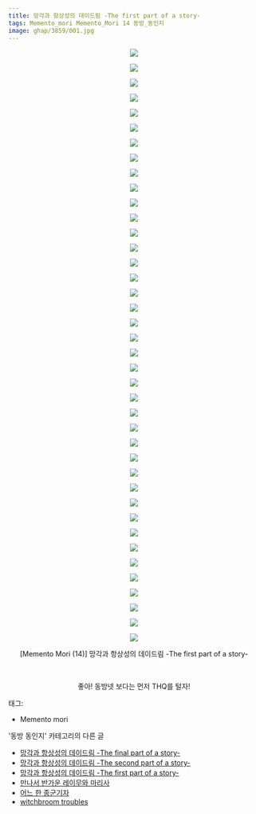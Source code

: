 ```yaml
---
title: 망각과 항상성의 데이드림 -The first part of a story-
tags: Memento_mori Memento_Mori 14 동방_동인지
image: ghap/3859/001.jpg
---
```

<div class="article">
<p style="text-align: center; clear: none; float: none;"><img src="{{ site.nasurl }}/ghap/3859/001.jpg"/></p>
<p style="text-align: center; clear: none; float: none;"><img src="{{ site.nasurl }}/ghap/3859/002.jpg"/></p>
<p style="text-align: center; clear: none; float: none;"><img src="{{ site.nasurl }}/ghap/3859/003.jpg"/></p>
<p style="text-align: center; clear: none; float: none;"><img src="{{ site.nasurl }}/ghap/3859/004.jpg"/></p>
<p style="text-align: center; clear: none; float: none;"><img src="{{ site.nasurl }}/ghap/3859/005.jpg"/></p>
<p style="text-align: center; clear: none; float: none;"><img src="{{ site.nasurl }}/ghap/3859/006.jpg"/></p>
<p style="text-align: center; clear: none; float: none;"><img src="{{ site.nasurl }}/ghap/3859/007.jpg"/></p>
<p style="text-align: center; clear: none; float: none;"><img src="{{ site.nasurl }}/ghap/3859/008.jpg"/></p>
<p style="text-align: center; clear: none; float: none;"><img src="{{ site.nasurl }}/ghap/3859/009.jpg"/></p>
<p style="text-align: center; clear: none; float: none;"><img src="{{ site.nasurl }}/ghap/3859/010.jpg"/></p>
<p style="text-align: center; clear: none; float: none;"><img src="{{ site.nasurl }}/ghap/3859/011.jpg"/></p>
<p style="text-align: center; clear: none; float: none;"><img src="{{ site.nasurl }}/ghap/3859/012.jpg"/></p>
<p style="text-align: center; clear: none; float: none;"><img src="{{ site.nasurl }}/ghap/3859/013.jpg"/></p>
<p style="text-align: center; clear: none; float: none;"><img src="{{ site.nasurl }}/ghap/3859/014.jpg"/></p>
<p style="text-align: center; clear: none; float: none;"><img src="{{ site.nasurl }}/ghap/3859/015.jpg"/></p>
<p style="text-align: center; clear: none; float: none;"><img src="{{ site.nasurl }}/ghap/3859/016.jpg"/></p>
<p style="text-align: center; clear: none; float: none;"><img src="{{ site.nasurl }}/ghap/3859/017.jpg"/></p>
<p style="text-align: center; clear: none; float: none;"><img src="{{ site.nasurl }}/ghap/3859/018.jpg"/></p>
<p style="text-align: center; clear: none; float: none;"><img src="{{ site.nasurl }}/ghap/3859/019.jpg"/></p>
<p style="text-align: center; clear: none; float: none;"><img src="{{ site.nasurl }}/ghap/3859/020.jpg"/></p>
<p style="text-align: center; clear: none; float: none;"><img src="{{ site.nasurl }}/ghap/3859/021.jpg"/></p>
<p style="text-align: center; clear: none; float: none;"><img src="{{ site.nasurl }}/ghap/3859/022.jpg"/></p>
<p style="text-align: center; clear: none; float: none;"><img src="{{ site.nasurl }}/ghap/3859/023.jpg"/></p>
<p style="text-align: center; clear: none; float: none;"><img src="{{ site.nasurl }}/ghap/3859/024.jpg"/></p>
<p style="text-align: center; clear: none; float: none;"><img src="{{ site.nasurl }}/ghap/3859/025.jpg"/></p>
<p style="text-align: center; clear: none; float: none;"><img src="{{ site.nasurl }}/ghap/3859/026.jpg"/></p>
<p style="text-align: center; clear: none; float: none;"><img src="{{ site.nasurl }}/ghap/3859/027.jpg"/></p>
<p style="text-align: center; clear: none; float: none;"><img src="{{ site.nasurl }}/ghap/3859/028.jpg"/></p>
<p style="text-align: center; clear: none; float: none;"><img src="{{ site.nasurl }}/ghap/3859/029.jpg"/></p>
<p style="text-align: center; clear: none; float: none;"><img src="{{ site.nasurl }}/ghap/3859/030.jpg"/></p>
<p style="text-align: center; clear: none; float: none;"><img src="{{ site.nasurl }}/ghap/3859/031.jpg"/></p>
<p style="text-align: center; clear: none; float: none;"><img src="{{ site.nasurl }}/ghap/3859/032.jpg"/></p>
<p style="text-align: center; clear: none; float: none;"><img src="{{ site.nasurl }}/ghap/3859/033.jpg"/></p>
<p style="text-align: center; clear: none; float: none;"><img src="{{ site.nasurl }}/ghap/3859/034.jpg"/></p>
<p style="text-align: center; clear: none; float: none;"><img src="{{ site.nasurl }}/ghap/3859/035.jpg"/></p>
<p style="text-align: center; clear: none; float: none;"><img src="{{ site.nasurl }}/ghap/3859/036.jpg"/></p>
<p style="text-align: center; clear: none; float: none;"><img src="{{ site.nasurl }}/ghap/3859/037.jpg"/></p>
<p style="text-align: center; clear: none; float: none;"><img src="{{ site.nasurl }}/ghap/3859/038.jpg"/></p>
<p style="text-align: center; clear: none; float: none;"><img src="{{ site.nasurl }}/ghap/3859/039.jpg"/></p>
<p style="text-align: center; clear: none; float: none;"><img src="{{ site.nasurl }}/ghap/3859/040.jpg"/></p>
<p style="text-align: center; clear: none; float: none;">[Memento Mori (14)] 망각과 항상성의 데이드림 -The first part of a story-</p>
<p style="text-align: center; clear: none; float: none;"><br/></p>
<p style="text-align: center; clear: none; float: none;">좋아! 동방넷 보다는 먼저 THQ를 털자!</p>
</div><div class="tagTrail">
<p>태그: </p>
<ul>
<li>Memento mori</li>
</ul>
</div><div class="another">
<p>'동방 동인지' 카테고리의 다른 글</p>
<ul>
<li><a href="/2017-10-17-ghap_3861">망각과 항상성의 데이드림 -The final part of a story-</a></li>
<li><a href="/2017-10-17-ghap_3860">망각과 항상성의 데이드림 -The second part of a story-</a></li>
<li><a href="/2017-10-17-ghap_3859">망각과 항상성의 데이드림 -The first part of a story-</a></li>
<li><a href="/2017-10-17-ghap_3858">만나서 반가운 레이무와 마리사</a></li>
<li><a href="/2017-10-16-ghap_3855">어느 한 종군기자</a></li>
<li><a href="/2017-10-16-ghap_3853">witchbroom troubles</a></li>
</ul>
</div><div class="cb_module cb_fluid">
<div class="cb_wrt cb_profile">
</div><!-- commentList close -->
</div>